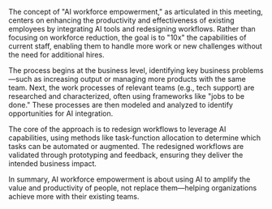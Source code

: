 The concept of "AI workforce empowerment," as articulated in this meeting, centers on enhancing the productivity and effectiveness of existing employees by integrating AI tools and redesigning workflows. Rather than focusing on workforce reduction, the goal is to "10x" the capabilities of current staff, enabling them to handle more work or new challenges without the need for additional hires.

The process begins at the business level, identifying key business problems—such as increasing output or managing more products with the same team. Next, the work processes of relevant teams (e.g., tech support) are researched and characterized, often using frameworks like "jobs to be done." These processes are then modeled and analyzed to identify opportunities for AI integration.

The core of the approach is to redesign workflows to leverage AI capabilities, using methods like task-function allocation to determine which tasks can be automated or augmented. The redesigned workflows are validated through prototyping and feedback, ensuring they deliver the intended business impact.

In summary, AI workforce empowerment is about using AI to amplify the value and productivity of people, not replace them—helping organizations achieve more with their existing teams.